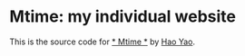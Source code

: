 # Mtime: my individual website

This is the source code for
[* Mtime *]()
by [Hao Yao](http://www.facebook.com/hao.yao.7).

